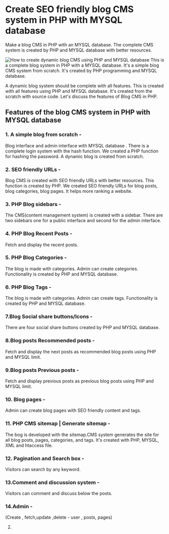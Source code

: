 # Create SEO friendly blog CMS system in PHP with MYSQL database
Make a blog CMS in PHP with an MYSQL database. The complete CMS system is created by PHP and MYSQL database with better resources. 


<img class="img-center" src="https://technosmarter.com//assets/images/how-to-create-dynamic-blog-cms-in-php-with-mysql-database.jpg"  alt="How to create dynamic blog CMS using PHP and MYSQL database">
This is a complete blog system in PHP with a MYSQL database. It's a simple blog CMS system from scratch. It's created by PHP programming and MYSQL database.

A dynamic blog system should be complete with all features. This is created with all features using PHP and MYSQL database. It's created from the scratch with source code. Let's discuss the features of Blog CMS in PHP. 

<h2> Features of the blog CMS system in PHP with MYSQL database</h2> 

 <h3>1. A simple blog from scratch -</h3> Blog interface and admin interface with MYSQL database . There is a complete login system with the hash function. We created a PHP function for hashing the password. A dynamic blog is created from scratch.

<h3>2. SEO friendly URLs -</h3>Blog CMS is created with SEO friendly URLs with better resources. This function is created by PHP. 
We created SEO friendly URLs for blog posts, blog categories, blog pages. It helps more ranking a website. 
<h3>3. PHP Blog sidebars -</h3> The CMS(content management system) is created with a sidebar. There are two sidebars one for a public interface and second for the admin interface. 
<h3>4. PHP Blog Recent Posts -</h3> Fetch and display the recent posts. 

<h3>5. PHP Blog Categories -</h3>The blog is made with categories. Admin can create categories. Functionality is created by PHP and MYSQL database. 


<h3>6. PHP Blog Tags -</h3>The blog is made with categories. Admin can create tags. Functionality is created by PHP and MYSQL database. 

<h3>7.Blog Social share buttons/Icons  -</h3> There are four social share buttons created by PHP and MYSQL database. 
<h3>8.Blog posts Recommended posts  -</h3>Fetch and display the next posts as recommended blog posts using PHP and MYSQL limit. 
<h3>9.Blog posts Previous posts  -</h3>Fetch and display previous posts as previous blog posts using PHP and MYSQL limit. 
<h3>10. Blog pages  -</h3>Admin can create blog pages with SEO friendly content and tags.

<h3>11. PHP CMS sitemap | Generate sitemap  -</h3> The bog is developed with the sitemap.CMS system generates the site for all blog posts, pages, categories, and tags. It's created with PHP, MYSQL, XML and htaccess file. 

<h3>12. Pagination and Search box -</h3> Visitors can search by any keyword. 

<h3>13.Comment and discussion system -</h3>
Visitors can comment and discuss below the posts. 

<h3>14.Admin  -</h3> 
(Create , fetch,update ,delete - user , posts, pages)





2.

